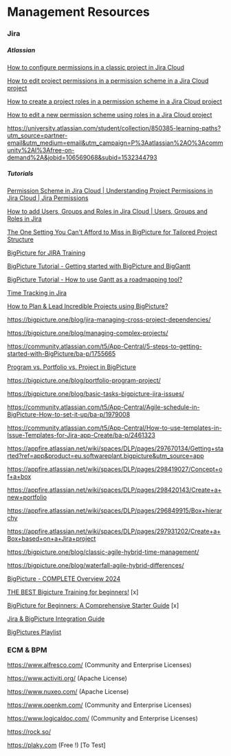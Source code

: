 # Management Resources

### Jira

##### Atlassian

[How to configure permissions in a classic project in Jira Cloud](https://www.youtube.com/watch?v=B1xA0YdlL0U)

[How to edit project permissions in a permission scheme in a Jira Cloud project](https://www.youtube.com/watch?v=281BbvJN6KU)

[How to create a project roles in a permission scheme in a Jira Cloud project](https://www.youtube.com/watch?v=R_h4105aYW4)

[How to edit a new permission scheme using roles in a Jira Cloud project](https://www.youtube.com/watch?v=AU52doGQzl8)

https://university.atlassian.com/student/collection/850385-learning-paths?utm_source=partner-email&utm_medium=email&utm_campaign=P%3Aatlassian%2AO%3Acommunity%2AI%3Afree-on-demand%2A&jobid=106569068&subid=1532344793

##### Tutorials

[Permission Scheme in Jira Cloud | Understanding Project Permissions in Jira Cloud | Jira Permissions](https://www.youtube.com/watch?v=e47oFnd6Jjo)

[How to add Users, Groups and Roles in Jira Cloud | Users, Groups and Roles in Jira](https://www.youtube.com/watch?v=zcrjQBY2o20)

[The One Setting You Can't Afford to Miss in BigPicture for Tailored Project Structure](https://www.youtube.com/watch?v=B4N1A1gg_8g)

[BigPicture for JIRA Training](https://www.youtube.com/watch?v=va6_nHZCJeU)

[BigPicture Tutorial - Getting started with BigPicture and BigGantt](https://www.youtube.com/watch?v=X7hUQgOZPzI)

[BigPicture Tutorial - How to use Gantt as a roadmapping tool?](https://www.youtube.com/watch?v=oTeDDF1iZXc)

[Time Tracking in Jira](https://www.youtube.com/watch?v=P_O9tKLQUTw)

[How to Plan & Lead Incredible Projects using BigPicture?](https://www.youtube.com/watch?v=s-fOfdVKF5Y)

https://bigpicture.one/blog/jira-managing-cross-project-dependencies/

https://bigpicture.one/blog/managing-complex-projects/

https://community.atlassian.com/t5/App-Central/5-steps-to-getting-started-with-BigPicture/ba-p/1755665

[Program vs. Portfolio vs. Project in BigPicture](https://community.atlassian.com/t5/App-Central/Program-vs-Portfolio-vs-Project-in-BigPicture/ba-p/2013396)

https://bigpicture.one/blog/portfolio-program-project/

https://bigpicture.one/blog/basic-tasks-bigpicture-jira-issues/

https://community.atlassian.com/t5/App-Central/Agile-schedule-in-BigPicture-How-to-set-it-up/ba-p/1979008

https://community.atlassian.com/t5/App-Central/How-to-use-templates-in-Issue-Templates-for-Jira-app-Create/ba-p/2461323

https://appfire.atlassian.net/wiki/spaces/DLP/pages/297670134/Getting+started?ref=app&product=eu.softwareplant.bigpicture&utm_source=app

https://appfire.atlassian.net/wiki/spaces/DLP/pages/298419027/Concept+of+a+box

https://appfire.atlassian.net/wiki/spaces/DLP/pages/298420143/Create+a+new+portfolio

https://appfire.atlassian.net/wiki/spaces/DLP/pages/296849915/Box+hierarchy

https://appfire.atlassian.net/wiki/spaces/DLP/pages/297931202/Create+a+Box+based+on+a+Jira+project

https://bigpicture.one/blog/classic-agile-hybrid-time-management/

https://bigpicture.one/blog/waterfall-agile-hybrid-differences/

[BigPicture - COMPLETE Overview 2024](https://www.youtube.com/watch?v=xzjOsR2LIrc)

[THE BEST Bigicture Training for beginners!](https://www.youtube.com/watch?v=nB_3P6D0eEs) [x]

[BigPicture for Beginners: A Comprehensive Starter Guide](https://www.youtube.com/watch?v=BmmcoL3C9BE) [x]

[Jira & BigPicture Integration Guide](https://www.youtube.com/watch?v=fM7aQcNQWcA)

[BigPictures Playlist](https://www.youtube.com/playlist?list=PLYrb3RRWvKEZWq67la6WKik1kU11FGQUm)

### ECM & BPM

https://www.alfresco.com/ (Community and Enterprise Licenses)

https://www.activiti.org/ (Apache License)

https://www.nuxeo.com/ (Apache License)

https://www.openkm.com/ (Community and Enterprise Licenses)

https://www.logicaldoc.com/ (Community and Enterprise Licenses)

https://rock.so/

https://plaky.com (Free !) [To Test]
